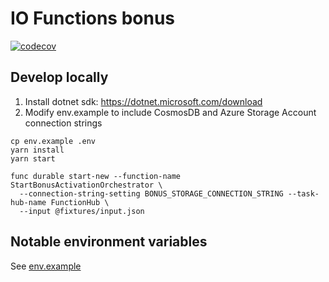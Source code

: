 # IO Functions bonus

[![codecov](https://codecov.io/gh/pagopa/io-functions-bonusapi/branch/master/graph/badge.svg)](https://codecov.io/gh/pagopa/io-functions-bonusapi)

## Develop locally

1. Install dotnet sdk: https://dotnet.microsoft.com/download
1. Modify env.example to include CosmosDB and Azure Storage Account connection strings

```shell
cp env.example .env
yarn install
yarn start

func durable start-new --function-name StartBonusActivationOrchestrator \
  --connection-string-setting BONUS_STORAGE_CONNECTION_STRING --task-hub-name FunctionHub \
  --input @fixtures/input.json

```

## Notable environment variables

See [env.example](./env.example)
